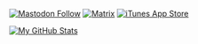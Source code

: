 [![Mastodon Follow](https://img.shields.io/mastodon/follow/109449136330943994?color=8fff00&domain=https%3A%2F%2Finfosec.exchange&label=%40lukeswitzer&labelColor=black&logo=mastodon&logoColor=8fff00&style=for-the-badge)](https://infosec.exchange/@lukeswitzer)
[![Matrix](https://img.shields.io/badge/@lukeswitz:matrix.org-0078D4?style=for-the-badge&logo=matrix&logoColor=8fff00&labelColor=black&color=black)](https://matrix.to/#/@lukeswitz:matrix.org) 
[![iTunes App Store](https://img.shields.io/itunes/v/1006503796?color=8fff00&label=GeoTrend&logo=apple&logoColor=8fff00&style=for-the-badge&labelColor=black&domain=https%3A%2F%2Fapps.apple.com%2Fus%2Fapp%2Fgeotrend%2Fid1006503796)](https://apps.apple.com/us/app/geotrend/id1006503796)


[![My GitHub Stats](https://github-readme-stats.vercel.app/api/?username=lukeswitz&count_private=true&theme=ocean_dark&showicons=false&hide_title=true&hide_rank=true)]()

<!--
**lukeswitz/lukeswitz** is a ✨ _special_ ✨ repository because its `README.md` (this file) appears on your GitHub profile.

Here are some ideas to get you started:

- 🔭 I’m currently working on ...
- 🌱 I’m currently learning ...
- 👯 I’m looking to collaborate on ...
- 🤔 I’m looking for help with ...
- 💬 Ask me about ...
- 📫 How to reach me: ...
- 😄 Pronouns: ...
- ⚡ Fun fact: ...
-->
